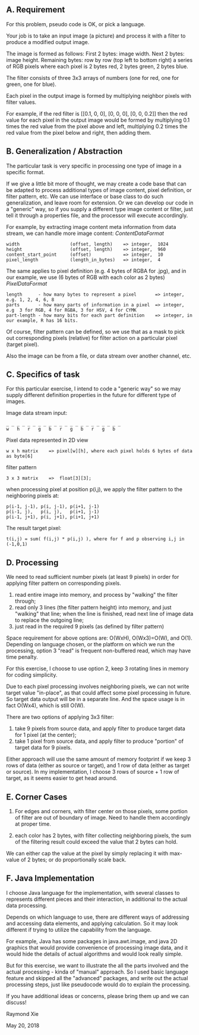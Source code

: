 ## A. Requirement

For this problem, pseudo code is OK, or pick a language.

Your job is to take an input image (a picture) and process it with a filter to produce a modified output image.

The image is formed as follows: First 2 bytes: image width. Next 2 bytes: image height. Remaining bytes: row by row (top left to bottom right) a series of RGB pixels where each pixel is 2 bytes red, 2 bytes green, 2 bytes blue.

The  filter consists of three 3x3 arrays of numbers (one for red, one for green, one for blue).

Each pixel in the output image is formed by multiplying neighbor pixels with filter values.

For example, if the red filter is [[0.1, 0, 0], [0, 0, 0], [0, 0, 0.2]] then the red value for each pixel in the output image would be formed by multiplying 0.1 times the red value from the pixel above and left, multiplying 0.2 times the red value from the pixel below and right, then adding them.


## B. Generalization / Abstraction

The particular task is very specific in processing one type of image in a specific format.

If we give a little bit more of thought, we may create a code base that can be adapted to process additional types of image content, pixel definition, or filter pattern, etc.
We can use interface or base class to do such generalization, and leave room for extension. 
Or we can develop our code in a "generic" way, so if you supply a different type image content or filter, just tell it through a properties file, and the processor will execute accordingly.

For example, by extracting image content meta information from data stream, we can handle more image content: 
*ContentDataFormat*

````
width                   (offset, length)    => integer,  1024
height                  (offset, length)    => integer,  960
content_start_point     (offset)            => integer,  10  
pixel_length            (length_in_bytes)   => integer,  4 
````

The same applies to pixel definition (e.g. 4 bytes of RGBA for .jpg), and in our example, we use (6 bytes of RGB with each color as 2 bytes)
*PixelDataFormat*

    length		- how many bytes to represent a pixel		=> integer, e.g. 1, 2, 4, 6, 8
    parts		- how many parts of information in a pixel	=> integer, e.g  3 for RGB, 4 for RGBA, 3 for HSV, 4 for CYMK
    part-length	- how many bits for each part definition	=> integer, in our example, R has 16 bits. 

Of course, filter pattern can be defined, so we use that as a mask to pick out corresponding pixels (relative) for filter action on a particular pixel (target pixel).

Also the image can be from a file, or data stream over another channel, etc.


## C. Specifics of task

For this particular exercise, I intend to code a "generic way" so we may supply different definition properties in the future for different type of images.

Image data stream input:

````
_ _ _ _ _ _ _ _ _ _ _ _ _ _ _ _ _ _ _ _ _ _  
w   h   r   g   b   r   g   b   r   g   b  
````

Pixel data represented in 2D view

    w x h matrix	=> pixel[w][h], where each pixel holds 6 bytes of data as byte[6]

filter pattern

    3 x 3 matrix	=>	float[3][3];

when processing pixel at position p(i,j), we apply the filter pattern to the neighboring pixels at:
````
p(i-1, j-1), p(i, j-1), p(i+1, j-1)
p(i-1, j),   p(i, j),   p(i+1, j-1)
p(i-1, j+1), p(i, j+1), p(i+1, j+1)
````

The result target pixel: 

    t(i,j) = sum( f(i,j) * p(i,j) ), where for f and p observing i,j in (-1,0,1) 


## D. Processing

We need to read sufficient number pixels (at least 9 pixels) in order for applying filter pattern on corresponding pixels.

1. read entire image into memory, and process by "walking" the filter through;
2. read only 3 lines (the filter pattern height) into memory, and just "walking" that line; when the line is finished, read next line of image data to replace the outgoing line;
3. just read in the required 9 pixels (as defined by filter pattern)

Space requirement for above options are: O(WxH), O(Wx3)=O(W), and O(1). 
Depending on language chosen, or the platform on which we run the processing, option 3 "read" is frequent non-buffered read, which may have time penalty.

For this exercise, I choose to use option 2, keep 3 rotating lines in memory for coding simplicity. 

Due to each pixel processing involves neighboring pixels, we can not write target value "in-place", as that could affect some pixel processing in future.
So target data output will be in a separate line. And the space usage is in fact O(Wx4), which is still O(W).


There are two options of applying 3x3 filter:

1. take 9 pixels from source data, and apply filter to produce target data for 1 pixel (at the center);
2. take 1 pixel from source data, and apply filter to produce "portion" of target data for 9 pixels. 

Either approach will use the same amount of memory footprint if we keep 3 rows of data (either as source or target), 
and 1 row of data (either as target or source).  In my implementation, I choose 3 rows of source + 1 row of target,
as it seems easier to get head around.


## E. Corner Cases

1. For edges and corners, with filter center on those pixels, some portion of filter are out of boundary of image. Need to handle them accordingly at proper time.

2. each color has 2 bytes, with filter collecting neighboring pixels, the sum of the filtering result could exceed the value that 2 bytes can hold. 

We can either cap the value at the pixel by simply replacing it with max-value of 2 bytes; or do proportionally scale back.


## F. Java Implementation

I choose Java language for the implementation, with several classes to represents different pieces and their interaction, 
in additional to the actual data processing.

Depends on which language to use, there are different ways of addressing and accessing data elements, and applying calculation.
So it may look different if trying to utilize the capability from the language.

For example, Java has some packages in java.awt.image, and java 2D graphics that would provide convenience of processing
image data, and it would hide the details of actual algorithms and would look really simple.

But for this exercise, we want to illustrate the all the parts involved and the actual processing - kinda of "manual" approach.
So I used basic language feature and skipped all the "advanced" packages, and write out the actual processing steps, 
just like pseudocode would do to explain the processing.



If you have additional ideas or concerns, please bring them up and we can discuss!

Raymond Xie

May 20, 2018


